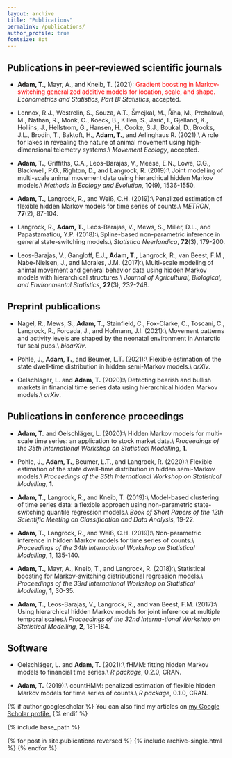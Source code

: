 ```yaml
---
layout: archive
title: "Publications"
permalink: /publications/
author_profile: true
fontsize: 8pt
---
```


Publications in peer-reviewed scientific journals
------

- **Adam, T.**, Mayr, A., and Kneib, T. (2021): <span style="color: red;"> Gradient boosting in Markov-switching generalized additive models for location, scale, and shape. </span>
*Econometrics and Statistics, Part B: Statistics*, accepted.

- Lennox, R.J., Westrelin, S., Souza, A.T., Šmejkal, M., Říha, M., Prchalová, M., Nathan, R., Monk, C., Koeck, B., Killen, S., Jarić, I., Gjelland, K., Hollins, J., Hellstrom, G., Hansen, H., Cooke, S.J., Boukal, D., Brooks, J.L., Brodin, T., Baktoft, H., **Adam, T.**, and Arlinghaus R. (2021):\\
A role for lakes in revealing the nature of animal movement using high-dimensional telemetry systems.\\
*Movement Ecology*, accepted.

- **Adam, T.**, Griffiths, C.A., Leos-Barajas, V., Meese, E.N., Lowe, C.G., Blackwell, P.G., Righton, D., and Langrock, R. (2019):\\
Joint modelling of multi-scale animal movement data using hierarchical hidden Markov models.\\
*Methods in Ecology and Evolution*, **10**(9), 1536-1550.

- **Adam, T.**, Langrock, R., and Weiß, C.H. (2019):\\
Penalized estimation of flexible hidden Markov models for time series of counts.\\
*METRON*, **77**(2), 87-104.

-	Langrock, R., **Adam, T.**, Leos-Barajas, V., Mews, S., Miller, D.L., and Papastamatiou, Y.P. (2018):\\
Spline-based non-parametric inference in general state-switching models.\\
*Statistica Neerlandica*, **72**(3), 179-200.

-	Leos-Barajas, V., Gangloff, E.J., **Adam, T.**, Langrock, R., van Beest, F.M., Nabe-Nielsen, J., and Morales, J.M. (2017):\\
Multi-scale modeling of animal movement and general behavior data using hidden Markov models with hierarchical structures.\\
*Journal of Agricultural, Biological, and Environmental Statistics*, **22**(3), 232-248.

Preprint publications
------

- Nagel, R., Mews, S., **Adam, T.**, Stainfield, C., Fox-Clarke, C., Toscani, C., Langrock, R., Forcada, J., and Hofmann, J.I. (2021):\\
Movement patterns and activity levels are shaped by the neonatal environment in Antarctic fur seal pups.\\
*bioarXiv*.

- Pohle, J., **Adam, T.**, and Beumer, L.T. (2021):\\
Flexible estimation of the state dwell-time distribution in hidden semi-Markov models.\\
*arXiv*.

- Oelschläger, L. and **Adam, T.** (2020):\\
Detecting bearish and bullish markets in financial time series data using hierarchical hidden Markov models.\\
*arXiv*.

Publications in conference proceedings
------

- **Adam, T.** and Oelschläger, L. (2020):\\
Hidden Markov models for multi-scale time series: an application to stock market data.\\
*Proceedings of the 35th International Workshop on Statistical Modelling*, **1**.

-	Pohle, J., **Adam, T.**, Beumer, L.T., and Langrock, R. (2020):\\
Flexible estimation of the state dwell-time distribution in hidden semi-Markov models.\\
*Proceedings of the 35th International Workshop on Statistical Modelling*, **1**.

-	**Adam, T.**, Langrock, R., and Kneib, T. (2019):\\
Model-based clustering of time series data: a flexible approach using non-parametric state-switching quantile regression models.\\
*Book of Short Papers of the 12th Scientific Meeting on Classification and Data Analysis*, 19-22.

-	**Adam, T.**, Langrock, R., and Weiß, C.H. (2019):\\
Non-parametric inference in hidden Markov models for time series of counts.\\
*Proceedings of the 34th International Workshop on Statistical Modelling*, **1**, 135-140.

-	**Adam, T.**, Mayr, A., Kneib, T., and Langrock, R. (2018):\\
Statistical boosting for Markov-switching distributional regression models.\\
*Proceedings of the 33rd International Workshop on Statistical Modelling*, **1**, 30-35.

-	**Adam, T.**, Leos-Barajas, V., Langrock, R., and van Beest, F.M. (2017):\\
Using hierarchical hidden Markov models for joint inference at multiple temporal scales.\\
*Proceedings of the 32nd Interna-tional Workshop on Statistical Modelling*, **2**, 181-184.

Software
------

-	Oelschläger, L. and **Adam, T.** (2021):\\
fHMM: fitting hidden Markov models to financial time series.\\
*R package*, 0.2.0, CRAN.

- **Adam, T.** (2019):\\
countHMM: penalized estimation of flexible hidden Markov models for time series of counts.\\
*R package*, 0.1.0, CRAN.




{% if author.googlescholar %}
  You can also find my articles on <u><a href="{{author.googlescholar}}">my Google Scholar profile</a>.</u>
{% endif %}

{% include base_path %}

{% for post in site.publications reversed %}
  {% include archive-single.html %}
{% endfor %}
